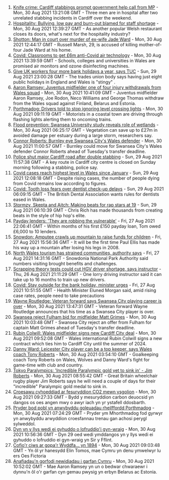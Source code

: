 1. [Knife crime: Cardiff stabbings prompt government help call from MP](https://www.bbc.co.uk/news/uk-wales-58378631?at_medium=RSS&at_campaign=KARANGA) - Mon, 30 Aug 2021 13:21:08 GMT - Three men are in hospital after two unrelated stabbing incidents in Cardiff over the weekend.
2. [Hospitality: Bullying, low pay and burn-out blamed for staff shortage](https://www.bbc.co.uk/news/uk-wales-58341916?at_medium=RSS&at_campaign=KARANGA) - Mon, 30 Aug 2021 12:39:27 GMT - As another popular Welsh restaurant closes its doors, what's next for the hospitality industry?
3. [Shotton: Man in court over murder of ex-wife Jade Ward](https://www.bbc.co.uk/news/uk-wales-58384738?at_medium=RSS&at_campaign=KARANGA) - Mon, 30 Aug 2021 12:44:17 GMT - Russell Marsh, 29, is accused of killing mother-of-four Jade Ward at his home.
4. [Covid: Classrooms to get £6m anti-Covid air technology](https://www.bbc.co.uk/news/uk-wales-58382889?at_medium=RSS&at_campaign=KARANGA) - Mon, 30 Aug 2021 13:39:59 GMT - Schools, colleges and universities in Wales are promised air monitors and ozone disinfecting machines.
5. [Give UK workers four more bank holidays a year, says TUC](https://www.bbc.co.uk/news/business-58379875?at_medium=RSS&at_campaign=KARANGA) - Sun, 29 Aug 2021 23:00:28 GMT - The trades union body says having just eight public holidays in England and Wales is "stingy" .
6. [Aaron Ramsey: Juventus midfielder one of four injury withdrawals from Wales squad](https://www.bbc.co.uk/sport/football/58383934?at_medium=RSS&at_campaign=KARANGA) - Mon, 30 Aug 2021 10:41:09 GMT - Juventus midfielder Aaron Ramsey, Joe Rodon, Neco Williams and George Thomas withdraw from the Wales squad against Finland, Belarus and Estonia.
7. [Porthmadog: Drivers told to stop ignoring level crossing lights](https://www.bbc.co.uk/news/uk-wales-58378627?at_medium=RSS&at_campaign=KARANGA) - Mon, 30 Aug 2021 09:11:19 GMT - Motorists in a coastal town are driving through flashing lights alerting them to oncoming trains.
8. [Flood prevention: Swansea University study reveals role of wetlands](https://www.bbc.co.uk/news/uk-wales-58370371?at_medium=RSS&at_campaign=KARANGA) - Mon, 30 Aug 2021 06:25:17 GMT - Vegetation can save up to £27m in avoided damage per estuary during a large storm, researchers say.
9. [Connor Roberts: Burnley eye Swansea City's Wales defender](https://www.bbc.co.uk/sport/football/58383682?at_medium=RSS&at_campaign=KARANGA) - Mon, 30 Aug 2021 11:00:57 GMT - Burnley could move for Swansea City's Wales defender Connor Roberts ahead of Tuesday's transfer deadline.
10. [Police shut major Cardiff road after double stabbing](https://www.bbc.co.uk/news/uk-wales-58374949?at_medium=RSS&at_campaign=KARANGA) - Sun, 29 Aug 2021 11:57:38 GMT - A key route in Cardiff city centre is closed on Sunday morning following a stabbing, police say.
11. [Covid cases reach highest level in Wales since January](https://www.bbc.co.uk/news/uk-wales-58374950?at_medium=RSS&at_campaign=KARANGA) - Sun, 29 Aug 2021 12:08:18 GMT - Despite rising cases, the number of people dying from Covid remains low according to figures.
12. [Covid: Tooth loss fears over dentist check-up delays](https://www.bbc.co.uk/news/uk-wales-58144671?at_medium=RSS&at_campaign=KARANGA) - Sun, 29 Aug 2021 06:09:15 GMT - The British Dental Association wants rules for dentists eased in Wales.
13. [Stormzy, Skepta and Aitch: Making beats for rap stars at 19](https://www.bbc.co.uk/news/uk-wales-58355499?at_medium=RSS&at_campaign=KARANGA) - Sun, 29 Aug 2021 06:10:39 GMT - Chris Rich has made thousands from creating beats in the style of hip hop's elite.
14. [Payday lenders: 'They are robbing the vulnerable'](https://www.bbc.co.uk/news/uk-wales-58361988?at_medium=RSS&at_campaign=KARANGA) - Fri, 27 Aug 2021 22:06:41 GMT - Within months of his first £150 payday loan, Tom owed £6,000 to 10 lenders.
15. [Snowdon: Amputee crawls up mountain to raise funds for children](https://www.bbc.co.uk/news/uk-wales-58359428?at_medium=RSS&at_campaign=KARANGA) - Fri, 27 Aug 2021 15:56:36 GMT - It will be the first time Paul Ellis has made his way up a mountain after losing his legs in 2008.
16. [North Wales tourism has strained communities, authority says](https://www.bbc.co.uk/news/uk-wales-58351077?at_medium=RSS&at_campaign=KARANGA) - Fri, 27 Aug 2021 14:31:16 GMT - Snowdonia National Park Authority said numbers visiting brought benefits and challenges.
17. [Scrapping theory tests could cut HGV driver shortage, says instructor](https://www.bbc.co.uk/news/uk-wales-58348870?at_medium=RSS&at_campaign=KARANGA) - Thu, 26 Aug 2021 21:11:29 GMT - One lorry driving instructor said it can take up to 16 months to train up new drivers.
18. [Covid: Stay outside for the bank holiday, minister urges](https://www.bbc.co.uk/news/uk-wales-58354655?at_medium=RSS&at_campaign=KARANGA) - Fri, 27 Aug 2021 10:51:55 GMT - Health Minister Eluned Morgan said, amid rising case rates, people need to take precautions
19. [Wayne Routledge: Veteran forward says Swansea City playing career is over](https://www.bbc.co.uk/sport/football/58385068?at_medium=RSS&at_campaign=KARANGA) - Mon, 30 Aug 2021 13:47:31 GMT - Veteran forward Wayne Routledge announces that his time as a Swansea City player is over.
20. [Swansea reject Fulham bid for midfielder Matt Grimes](https://www.bbc.co.uk/sport/football/58384402?at_medium=RSS&at_campaign=KARANGA) - Mon, 30 Aug 2021 10:03:48 GMT - Swansea City reject an offer from Fulham for captain Matt Grimes ahead of Tuesday's transfer deadline.
21. [Rubin Colwill: Wales midfielder signs new Cardiff City deal](https://www.bbc.co.uk/sport/football/58383678?at_medium=RSS&at_campaign=KARANGA) - Mon, 30 Aug 2021 09:52:08 GMT - Wales international Rubin Colwill signs a new contract which ties him to Cardiff City until the summer of 2024.
22. [Danny Ward: Leicester City player can be a top keeper, says Wales coach Tony Roberts](https://www.bbc.co.uk/sport/football/58378092?at_medium=RSS&at_campaign=KARANGA) - Mon, 30 Aug 2021 03:54:10 GMT - Goalkeeping coach Tony Roberts on Wales, Wolves and Danny Ward's fight for game-time with club and country.
23. [Tokyo Paralympics: 'Incredible Paralympic gold yet to sink in' - Jim Roberts](https://www.bbc.co.uk/sport/disability-sport/58381381?at_medium=RSS&at_campaign=KARANGA) - Mon, 30 Aug 2021 08:55:42 GMT - Great Britain wheelchair rugby player Jim Roberts says he will need a couple of days for their "incredible" Paralympic gold medal to sink in.
24. [Croesawu cyhoeddiad ar fesuryddion CO2 mewn ysgolion](https://www.bbc.co.uk/newyddion/58363903?at_medium=RSS&at_campaign=KARANGA) - Mon, 30 Aug 2021 09:27:33 GMT - Bydd y mesuryddion carbon deuocsid yn dangos os oes angen mwy o awyr iach yn yr ystafell ddosbarth.
25. [Pryder bod pobl yn anwybyddu goleuadau rheilffordd Porthmadog](https://www.bbc.co.uk/newyddion/58375311?at_medium=RSS&at_campaign=KARANGA) - Mon, 30 Aug 2021 07:24:29 GMT - Pryder ym Mhorthmadog fod gyrwyr yn anwybyddu arwyddion croesfannau trenau gan achosi perygl sylweddol.
26. [Dyn yn y llys wedi ei gyhuddo o lofruddio'i gyn-wraig](https://www.bbc.co.uk/newyddion/58384871?at_medium=RSS&at_campaign=KARANGA) - Mon, 30 Aug 2021 10:56:36 GMT - Dyn 29 oed wedi ymddangos yn y llys wedi ei gyhuddo o lofruddio ei gyn-wraig yn Sir y Fflint.
27. [Cofio'r ciws ar gopa'r Wyddfa... yn 1894](https://www.bbc.co.uk/newyddion/58342959?at_medium=RSS&at_campaign=KARANGA) - Mon, 30 Aug 2021 09:03:48 GMT - Yn ôl yr hanesydd Elin Tomos, mae Cymru yn denu ymwelwyr lu ers Oes Fictoria
28. [Anafiadau'n gorfodi newidiadau i garfan Cymru](https://www.bbc.co.uk/newyddion/58382946?at_medium=RSS&at_campaign=KARANGA) - Mon, 30 Aug 2021 10:52:02 GMT - Mae Aaron Ramsey yn un o bedwar chwaraewr i dynnu'n ôl o'r garfan cyn gemau pwysig yn erbyn Belarus ac Estonia.
